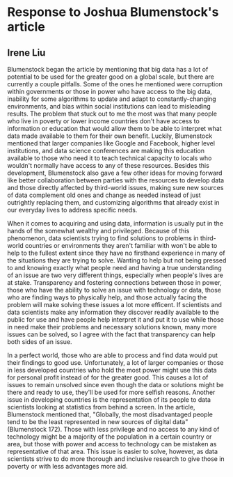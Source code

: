 # Response to Joshua Blumenstock's article

## Irene Liu

Blumenstock began the article by mentioning that big data has a lot of potential to be used for the greater good on a global scale, but there are currently a couple pitfalls. Some of the ones he mentioned were corruption within governments or those in power who have access to the big data, inability for some algorithms to update and adapt to constantly-changing environments, and bias within social institutions can lead to misleading results. The problem that stuck out to me the most was that many people who live in poverty or lower income countries don't have access to information or education that would allow them to be able to interpret what data made available to them for their own benefit. Luckily, Blumenstock mentioned that larger companies like Google and Facebook, higher level institutions, and data science conferences are making this education available to those who need it to teach technical capacity to locals who wouldn't normally have access to any of these resources. Besides this development, Blumenstock also gave a few other ideas for moving forward like better collaboration between parties with the resources to develop data and those directly affected by third-world issues, making sure new sources of data complement old ones and change as needed instead of just outrightly replacing them, and customizing algorithms that already exist in our everyday lives to address specific needs.

When it comes to acquiring and using data, information is usually put in the hands of the somewhat wealthy and privileged. Because of this phenomenon, data scientists trying to find solutions to problems in third-world countries or environments they aren't familiar with won't be able to help to the fullest extent since they have no firsthand experience in many of the situations they are trying to solve. Wanting to help but not being pressed to and knowing exactly what people need and having a true understanding of an issue are two very different things, especially when people's lives are at stake. Transparency and fostering connections between those in power, those who have the ability to solve an issue with technology or data, those who are finding ways to physically help, and those actually facing the problem will make solving these issues a lot more efficent. If scientists and data scientists make any information they discover readily available to the public for use and have people help interpret it and put it to use while those in need make their problems and necessary solutions known, many more issues can be solved, so I agree with the fact that transparency can help both sides of an issue.

In a perfect world, those who are able to process and find data would put their findings to good use. Unfortunately, a lot of larger companies or those in less developed countries who hold the most power might use this data for personal profit instead of for the greater good. This causes a lot of issues to remain unsolved since even though the data or solutions might be there and ready to use, they'll be used for more selfish reasons. Another issue in developing countries is the representation of its people to data scientists looking at statistics from behind a screen. In the article, Blumenstock mentioned that, "Globally, the most disadvantaged people tend to be the least represented in new sources of digital data" (Blumenstock 172). Those with less privilege and no access to any kind of technology might be a majority of the population in a certain country or area, but those with power and access to technology can be mistaken as representative of that area. This issue is easier to solve, however, as data scientists strive to do more thorough and inclusive research to give those in poverty or with less advantages more aid.
